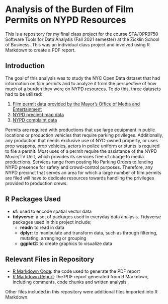 # Analysis of the Burden of Film Permits on NYPD Resources

This is a repository for my final class project for the course STA/OPR9750 Software Tools for Data Analysis (Fall 2021 semester) at the Zicklin School of Business. This was an individual class project and involved using R Markdown to create a PDF report.

## Introduction

The goal of this analysis was to study the NYC Open Data dataset that had information on film permits and to analyze it from the perspective of how much of a burden they were on NYPD resources. To do this, three datasets had to be utilized: 

<ol>
<li><a href="https://data.cityofnewyork.us/City-Government/Film-Permits/tg4x-b46p">Film permit data provided by the Mayor’s Office of Media and Entertainment</a></li>
<li><a href="https://data.cityofnewyork.us/Public-Safety/Police-Precincts/78dh-3ptz">NYPD precinct map data</a></li>
<li><a href = "https://data.cityofnewyork.us/Public-Safety/NYPD-Complaint-Data-Current-Year-To-Date-/5uac-w243">NYPD complaint data</a></li>
</ol>

Permits are required with productions that use large equipment in public locations or production vehicles that require parking privileges. Additionally, any production that needs exclusive use of NYC-owned property, or uses prop weapons, prop vehicles, actors in police uniform or stunts is required to file a permit. Most uses of a permit require the assistance of the NYPD Movie/TV Unit, which provides its services free of charge to media productions. Services range from posting No Parking Orders to lending NYPD presence for safety and crowd-control purposes. Therefore, any NYPD precinct that serves an area for which a large number of film permits are filed will have to dedicate resources towards handling the privileges provided to production crews. 

## R Packages Used

<ul>
<li><b>sf:</b> used to encode spatial vector data</li>
<li><b>tidyverse:</b> a set of packages used in everyday data analysis. Tidyverse packages used in this project include:
<ul>
<li><b>readr:</b> to read in data</li>
<li><b>dplyr:</b> to manipulate and transform data, such as through filtering, mutating, arranging or grouping</li>
<li><b>ggplot2:</b> to create graphics to visualize data</li>
</ul>
</li>
</ul>

## Relevant Files in Repository

<ul>
<li><a href="https://github.com/VKwongData/NYC-Film-Permits-and-NYPD-Resources/blob/main/NYC%20Film%20Permits%20and%20NYPD%20Resources%20-%20R%20Markdown.rmd">R Markdown Code</a>: the code used to generate the PDF report</li>
<li><a href="https://github.com/VKwongData/NYC-Film-Permits-and-NYPD-Resources/blob/main/NYC%20Film%20Permits%20and%20NYPD%20Resources_Report.pdf">R Markdown Report</a>: the PDF report generated from R Markdown, including comments, code chunks and written analysis</li>
</ul>

Other files included in this repository were additional files imported into R Markdown. 






